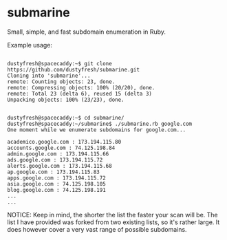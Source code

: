 submarine
=========

Small, simple, and fast subdomain enumeration in Ruby.

Example usage:
<pre><code>
dustyfresh@spacecaddy:~$ git clone https://github.com/dustyfresh/submarine.git
Cloning into 'submarine'...
remote: Counting objects: 23, done.
remote: Compressing objects: 100% (20/20), done.
remote: Total 23 (delta 6), reused 15 (delta 3)
Unpacking objects: 100% (23/23), done.
</code></pre>

<pre><code>
dustyfresh@spacecaddy:~$ cd submarine/
dustyfresh@spacecaddy:~/submarine$ ./submarine.rb google.com
One moment while we enumerate subdomains for google.com...

academico.google.com : 173.194.115.80
accounts.google.com : 74.125.198.84
admin.google.com : 173.194.115.66
ads.google.com : 173.194.115.72
alerts.google.com : 173.194.115.68
ap.google.com : 173.194.115.83
apps.google.com : 173.194.115.72
asia.google.com : 74.125.198.105
blog.google.com : 74.125.198.191
...
...
</code></pre>

NOTICE:
Keep in mind, the shorter the list the faster your scan will be. The list I have provided
was forked from two existing lists, so it's rather large. It does however cover a very
vast range of possible subdomains.
